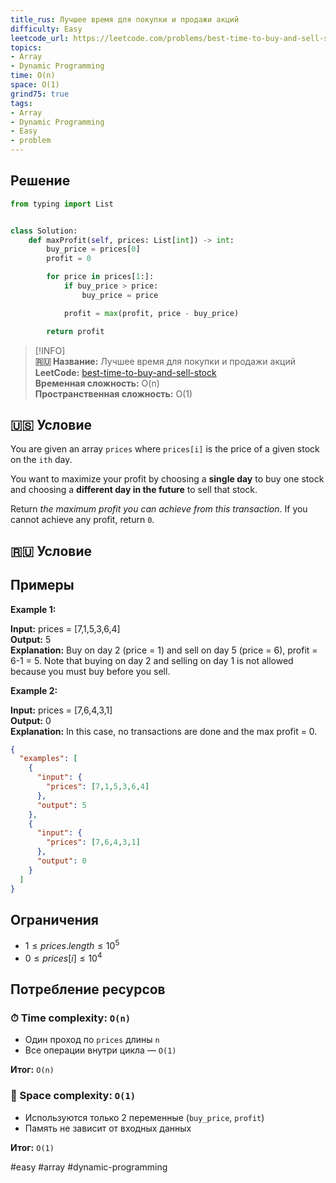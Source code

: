 ```yaml
---
title_rus: Лучшее время для покупки и продажи акций
difficulty: Easy
leetcode_url: https://leetcode.com/problems/best-time-to-buy-and-sell-stock/
topics:
- Array
- Dynamic Programming
time: O(n)
space: O(1)
grind75: true
tags:
- Array
- Dynamic Programming
- Easy
- problem
---
```

## Решение

```python
from typing import List


class Solution:
    def maxProfit(self, prices: List[int]) -> int:
        buy_price = prices[0]
        profit = 0

        for price in prices[1:]:
            if buy_price > price:
                buy_price = price

            profit = max(profit, price - buy_price)

        return profit
```

> [!INFO]  
> **🇷🇺 Название:** Лучшее время для покупки и продажи акций  
> **LeetCode:** [best-time-to-buy-and-sell-stock](https://leetcode.com/problems/best-time-to-buy-and-sell-stock/)  
> **Временная сложность:** O(n)  
> **Пространственная сложность:** O(1)  



## 🇺🇸 Условие

You are given an array `prices` where `prices[i]` is the price of a given stock on the `ith` day.

You want to maximize your profit by choosing a **single day** to buy one stock and choosing a **different day in the future** to sell that stock.

Return _the maximum profit you can achieve from this transaction_. If you cannot achieve any profit, return `0`.

## 🇷🇺 Условие

<!-- Место для вставки перевода на русском языке -->

## Примеры

**Example 1:**

**Input:** prices = [7,1,5,3,6,4]  
**Output:** 5  
**Explanation:** Buy on day 2 (price = 1) and sell on day 5 (price = 6), profit = 6-1 = 5.
Note that buying on day 2 and selling on day 1 is not allowed because you must buy before you sell.

**Example 2:**

**Input:** prices = [7,6,4,3,1]  
**Output:** 0  
**Explanation:** In this case, no transactions are done and the max profit = 0.

```json
{
  "examples": [
    {
      "input": {
        "prices": [7,1,5,3,6,4]
      },
      "output": 5
    },
    {
      "input": {
        "prices": [7,6,4,3,1]
      },
      "output": 0
    }
  ]
}
```

## Ограничения

- $1 \leq prices.length \leq 10^5$
- $0 \leq prices[i] \leq 10^4$

## Потребление ресурсов
### ⏱ Time complexity: `O(n)`

- Один проход по `prices` длины `n`
- Все операции внутри цикла — `O(1)`

**Итог:** `O(n)`

### 🧠 Space complexity: `O(1)`

- Используются только 2 переменные (`buy_price`, `profit`)
- Память не зависит от входных данных

**Итог:** `O(1)`

#easy #array #dynamic-programming
